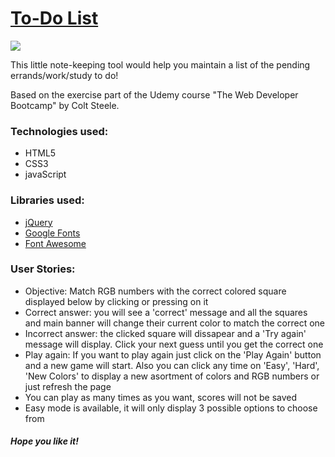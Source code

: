 
<h1><a href="https://freda997.github.io/TO-DO-LIST/"><strong>To-Do List</strong></a></h1>
<img src="https://media.giphy.com/media/H7emxC1dTnMs05MXpH/giphy.gif">
<br>
<p>This little note-keeping tool would help you maintain a list of the pending errands/work/study to do!</p>
<p>Based on the exercise part of the Udemy course "The Web Developer Bootcamp" by Colt Steele.</p>
<h3>Technologies used: </h3>
<ul>
	<li>HTML5</li>
	<li>CSS3</li>
	<li>javaScript </li>
</ul>
<h3>Libraries used: </h3>
<ul>
	<li><a href="https://jquery.com/"> jQuery</a></li>
	<li><a href="https://fonts.google.com/"> Google Fonts</a></li>
	<li><a href="https://fontawesome.com/v4.7.0/"> Font Awesome</a></li>
</ul>

<h3>User Stories: </h3>
<ul>
  <li>Objective: Match RGB numbers with the correct colored square displayed below by clicking or pressing on it</li>
	<li>Correct answer: you will see a 'correct' message and all the squares and main banner will change their current color to match the correct one</li>
	<li>Incorrect answer: the clicked square will dissapear and a 'Try again' message will display. Click your next guess until you get the correct one</li>
  <li>Play again: If you want to play again just click on the 'Play Again' button and a new game will start. Also you can click any time on 'Easy', 'Hard', 'New Colors' to display a new asortment of colors and RGB numbers or just refresh the page</li>
	<li>You can play as many times as you want, scores will not be saved</li>
  <li>Easy mode is available, it will only display 3 possible options to choose from</li>
</ul>

<h5>Hope you like it!</h5>
